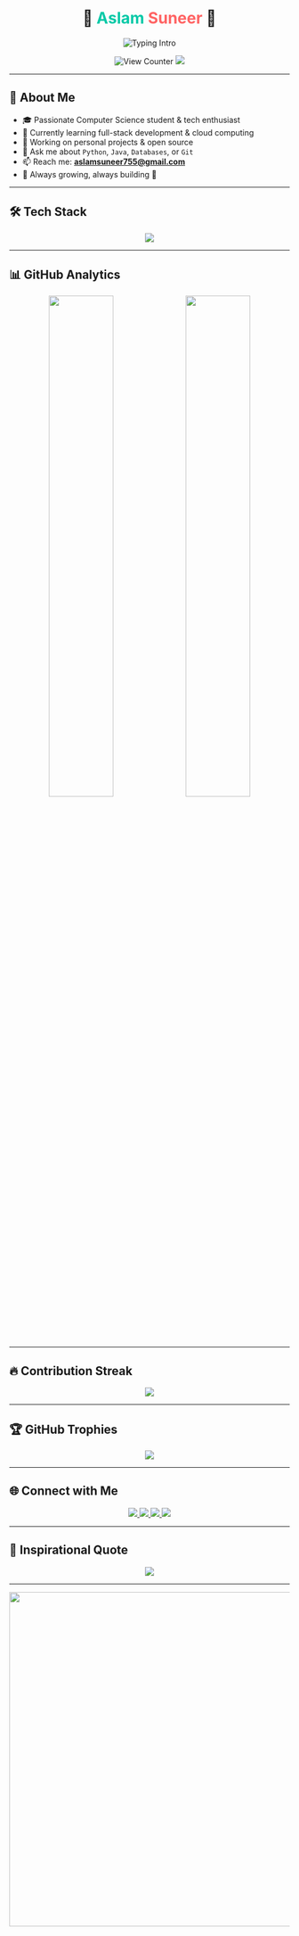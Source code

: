 <h1 align="center">
  🌟 <span style="color:#00C9A7;">Aslam</span> <span style="color:#FF6363;">Suneer</span> 🌟
</h1>


<p align="center">
  <img src="https://readme-typing-svg.demolab.com?font=Fira+Code&weight=500&size=24&duration=4000&pause=1000&color=2EC4B6&center=true&vCenter=true&width=600&lines=Open+Source+Contributor;Full-Stack+Developer;Lifelong+Learner;Problem+Solver;Tech+Explorer" alt="Typing Intro" />
</p>

<p align="center">
  <img src="https://komarev.com/ghpvc/?username=aslamsuneer&label=Profile+Views&color=2EC4B6&style=flat-square" alt="View Counter" />
  <img src="https://img.shields.io/github/followers/aslamsuneer?label=Followers&style=flat-square&color=2EC4B6" />
</p>

---

## 🚀 About Me

- 🎓 Passionate Computer Science student & tech enthusiast  
- 🌱 Currently learning full-stack development & cloud computing  
- 🔭 Working on personal projects & open source  
- 💬 Ask me about `Python`, `Java`, `Databases`, or `Git`  
- 📫 Reach me: **aslamsuneer755@gmail.com**  
- 🧠 Always growing, always building 🚀  

---

## 🛠 Tech Stack

<p align="center">
  <img src="https://skillicons.dev/icons?i=python,java,cpp,c,mysql,oracle,git,github,vscode,linux" />
</p>

---

## 📊 GitHub Analytics

<p align="center">
  <img width="48%" src="https://github-readme-stats.vercel.app/api?username=aslamsuneer&show_icons=true&theme=github_dark&hide_border=true&count_private=true" />
  <img width="48%" src="https://github-readme-stats.vercel.app/api/top-langs/?username=aslamsuneer&layout=compact&theme=github_dark&hide_border=true" />
</p>

---

## 🔥 Contribution Streak

<p align="center">
  <img src="https://streak-stats.demolab.com/?user=aslamsuneer&theme=github-dark&hide_border=true&border_radius=6" />
</p>

---

## 🏆 GitHub Trophies

<p align="center">
  <img src="https://github-profile-trophy.vercel.app/?username=aslamsuneer&theme=onedark&no-frame=true&no-bg=true&margin-w=12" />
</p>

---

## 🌐 Connect with Me

<p align="center">
  <a href="https://www.linkedin.com/in/aslam-suneer-32738024a/">
    <img src="https://img.shields.io/badge/LinkedIn-%230077B5?style=for-the-badge&logo=linkedin&logoColor=white" />
  </a>
  <a href="https://facebook.com/aslam.suneer.5">
    <img src="https://img.shields.io/badge/Facebook-%231877F2?style=for-the-badge&logo=facebook&logoColor=white" />
  </a>
  <a href="https://instagram.com/___aslam._">
    <img src="https://img.shields.io/badge/Instagram-%23E4405F?style=for-the-badge&logo=instagram&logoColor=white" />
  </a>
  <a href="mailto:aslamsuneer755@gmail.com">
    <img src="https://img.shields.io/badge/Gmail-D14836?style=for-the-badge&logo=gmail&logoColor=white" />
  </a>
</p>

---

## 📌 Inspirational Quote

<p align="center">
  <img src="https://quotes-github-readme.vercel.app/api?type=horizontal&theme=tokyonight" />
</p>

---

<p align="center">
  <img src="https://user-images.githubusercontent.com/74038190/212750147-854a394f-fee9-4080-9770-78a4b7ece53f.gif" width="600" />
</p>
